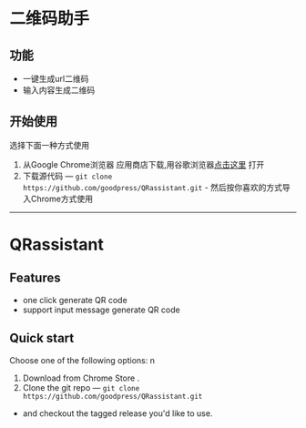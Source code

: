 # 二维码助手

## 功能
* 一键生成url二维码
* 输入内容生成二维码

## 开始使用
   选择下面一种方式使用
1. 从Google  Chrome浏览器 应用商店下载,用谷歌浏览器[点击这里](https://chrome.google.com/webstore/detail/%E4%BA%8C%E7%BB%B4%E7%A0%81%E5%8A%A9%E6%89%8B-qrassistant/ppicoclginnpimfinldghgojfmfjlgpa?utm_source=chrome-ntp-icon) 打开
2. 下载源代码 — `git clone  https://github.com/goodpress/QRassistant.git` - 然后按你喜欢的方式导入Chrome方式使用


---
# QRassistant

## Features
* one click generate QR code
* support input message generate QR code

## Quick start

Choose one of the following options:
                                                                                                             n
1. Download from Chrome Store .
2. Clone the git repo — `git clone https://github.com/goodpress/QRassistant.git`

 - and checkout the tagged release you'd like to use.

